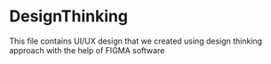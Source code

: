 # DesignThinking
This file contains UI/UX design that we created using design thinking approach with the help of FIGMA software
